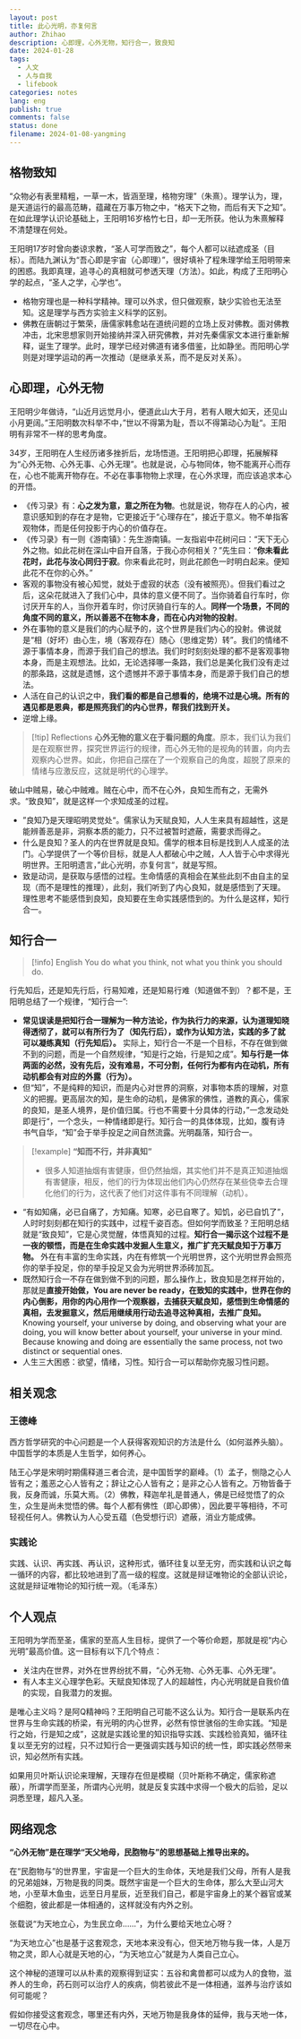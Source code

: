 ```yaml
---
layout: post
title: 此心光明，亦复何言
author: Zhihao
description: 心即理，心外无物，知行合一，致良知
date: 2024-01-28
tags:
  - 人文
  - 人与自我
  - lifebook
categories: notes
lang: eng
publish: true
comments: false
status: done
filename: 2024-01-08-yangming
---
```



## 格物致知

“众物必有表里精粗，一草一木，皆涵至理，格物穷理”（朱熹）。理学认为，理，是天道运行的最高范畴，蕴藏在万事万物之中，“格天下之物，而后有天下之知”。在如此理学认识论基础上，王阳明16岁格竹七日，却一无所获。他认为朱熹解释不清楚理在何处。

王阳明17岁时曾向娄谅求教，“圣人可学而致之”，每个人都可以祛遮成圣（目标）。而陆九渊认为“吾心即是宇宙（心即理）”，很好填补了程朱理学给王阳明带来的困惑。我即真理，追寻心的真相就可参透天理（方法）。如此，构成了王阳明心学的起点，“圣人之学，心学也“。
- 格物穷理也是一种科学精神。理可以外求，但只做观察，缺少实验也无法至知。这是理学与西方实验主义科学的区别。
- 佛教在唐朝过于繁荣，唐儒家韩愈站在道统问题的立场上反对佛教。面对佛教冲击，北宋思想家则开始接纳并深入研究佛教，并对先秦儒家文本进行重新解释，诞生了理学。此时，理学已经对佛道有诸多借鉴，比如静坐。而阳明心学则是对理学运动的再一次推动（是继承关系，而不是反对关系）。

## 心即理，心外无物

王阳明少年做诗，“山近月远觉月小，便道此山大于月，若有人眼大如天，还见山小月更阔。”王阳明数次科举不中，”世以不得第为耻，吾以不得第动心为耻“。王阳明有非常不一样的思考角度。

34岁，王阳明在人生经历诸多挫折后，龙场悟道。王阳明把心即理，拓展解释为“心外无物、心外无事、心外无理”。也就是说，心与物同体，物不能离开心而存在，心也不能离开物存在。不必在事事物物上求理，在心外求理，而应该追求本心的开悟。
- 《传习录》有：**心之发为意，意之所在为物**。也就是说，物存在人的心内，被意识感知到的存在才是物，它更接近于“心理存在”，接近于意义。物不单指客观物体，而是任何投影于内心的价值存在。
- 《传习录》有一则《游南镇》：先生游南镇。一友指岩中花树问曰：“天下无心外之物。如此花树在深山中自开自落，于我心亦何相关？”先生曰：“**你未看此花时，此花与汝心同归于寂**。你来看此花时，则此花颜色一时明白起来。便知此花不在你的心外。”
- 客观的事物没有被心知觉，就处于虚寂的状态（没有被照亮）。但我们看过之后，这朵花就进入了我们心中，具体的意义便不同了。当你骑着自行车时，你讨厌开车的人，当你开着车时，你讨厌骑自行车的人。**同样一个场景，不同的角度不同的意义，所以善恶不在物本身，而在心内对物的投射**。
- 外在事物的意义是我们的内心赋予的，这个世界是我们内心的投射。佛说就是“相（好坏）由心生，境（客观存在）随心（思维定势）转”。我们的情绪不源于事情本身，而源于我们自己的想法。我们时时刻刻处理的都不是客观事物本身，而是主观想法。比如，无论选择哪一条路，我们总是美化我们没有走过的那条路，这就是遗憾，这个遗憾并不源于事情本身，而是源于我们自己的想法。
- 人活在自己的认识之中，**我们看的都是自己想看的，绝境不过是心境。所有的遇见都是恩典，都是照亮我们的内心世界，帮我们找到开关。**
- 逆增上缘。

> [!tip] Reflections
> **心外无物的意义在于看问题的角度**。原本，我们认为我们是在观察世界，探究世界运行的规律，而心外无物的是视角的转置，向内去观察内心世界。如此，你把自己摆在了一个观察自己的角度，超脱了原来的情绪与应激反应，这就是明代的心理学。

破山中贼易，破心中贼难。贼在心中，而不在心外，良知生而有之，无需外求。“致良知”，就是这样一个求知成圣的过程。
- ”良知乃是天理昭明灵觉处“。儒家认为天赋良知，人人生来具有超越性，这是能辨善恶是非，洞察本质的能力，只不过被暂时遮蔽，需要求而得之。
- 什么是良知？圣人的内在世界就是良知。儒学的根本目标是找到人人成圣的法门。心学提供了一个等价目标，就是人人都破心中之贼，人人皆于心中求得光明世界。王阳明遗言，”此心光明，亦复何言“，就是写照。
- 致是动词，是获取与感悟的过程。生命情感的真相会在某些此刻不由自主的呈现（而不是理性的推理），此刻，我们听到了内心良知，就是感悟到了天理。理性思考不能感悟到良知，良知要在生命实践感悟到的。为什么是这样，知行合一。

## 知行合一


> [!info] English
> You do what you think, not what you think you should do.

行先知后，还是知先行后，行易知难，还是知易行难（知道做不到）？都不是，王阳明总结了一个规律，“知行合一”:
- **常见误读是把知行合一理解为一种方法论，作为执行力的来源，认为道理知晓得透彻了，就可以有所行为了（知先行后），或作为认知方法，实践的多了就可以凝练真知（行先知后）。** 实际上，知行合一不是一个目标，不存在做到做不到的问题，而是一个自然规律，“知是行之始，行是知之成”。**知与行是一体两面的必然，没有先后，没有难易，不可分割，任何行为都有内在动机，所有动机都会有对应的外露（行为）。** 
- 但“知”，不是纯粹的知识，而是内心对世界的洞察，对事物本质的理解，对意义的把握。更高层次的知，是生命的动机，是佛家的佛性，道教的真心，儒家的良知，是圣人境界，是价值归属。行也不需要十分具体的行动，”一念发动处即是行“，一个念头，一种情绪即是行。知行合一的具体体现，比如，腹有诗书气自华，“知”会于举手投足之间自然流露。光明磊落，知行合一。

> [!example] **“知而不行，并非真知”**
> - 很多人知道抽烟有害健康，但仍然抽烟，其实他们并不是真正知道抽烟有害健康，相反，他们的行为体现出他们内心仍然存在某些侥幸去合理化他们的行为，这代表了他们对这件事有不同理解（动机）。

- “有如知痛，必已自痛了，方知痛。知寒，必已自寒了。知饥，必已自饥了”，人时时刻刻都在知行的实践中，过程千姿百态。但如何学而致圣？王阳明总结就是“致良知”，它是心灵觉醒，体悟真知的过程。**知行合一揭示这个过程不是一夜的顿悟，而是在生命实践中发掘人生意义，推广扩充天赋良知于万事万物。** 外在有丰富的生命实践，内在有修筑一个光明世界，这个光明世界会照亮你的举手投足，你的举手投足又会为光明世界添砖加瓦。
- 既然知行合一不存在做到做不到的问题，那么操作上，致良知是怎样开始的，那就是**直接开始做，You are never be ready，在致知的实践中，世界在你的内心倒影，用你的内心用作一个观察器，去捕获天赋良知，感悟到生命情感的真相，去发掘意义，然后用继续用行动去追寻这种真相，去推广良知。** Knowing yourself, your universe by doing, and observing what your are doing, you will know better about yourself, your universe in your mind. Because knowing and doing are essentially the same process, not two distinct or sequential ones. 
- 人生三大困惑：欲望，情绪，习性。知行合一可以帮助你克服习性问题。

## 相关观念

### 王德峰

西方哲学研究的中心问题是一个人获得客观知识的方法是什么（如何滋养头脑）。中国哲学的本质是人生哲学，如何养心。

陆王心学是宋明时期儒释道三者合流，是中国哲学的巅峰。（1）孟子，恻隐之心人皆有之；羞恶之心人皆有之；辞让之心人皆有之；是非之心人皆有之。万物皆备于我，反身而诚，乐莫大焉。（2）佛教，释迦牟礼是普通人，佛是已经觉悟了的众生，众生是尚未觉悟的佛。每个人都有佛性（即心即佛），因此要平等相待，不可轻视任何人。佛教认为人心受五蕴（色受想行识）遮蔽，消业方能成佛。

### 实践论

实践、认识、再实践、再认识，这种形式，循环往复以至无穷，而实践和认识之每一循环的内容，都比较地进到了高一级的程度。这就是辩证唯物论的全部认识论，这就是辩证唯物论的知行统一观。（毛泽东）

## 个人观点

王阳明为学而至圣，儒家的至高人生目标，提供了一个等价命题，那就是视“内心光明”最高价值。这一目标有以下几个特点：
- 关注内在世界，对外在世界纷扰不屑，“心外无物、心外无事、心外无理”。
- 有人本主义心理学色彩。天赋良知体现了人的超越性，内心光明就是自我价值的实现，自我潜力的发掘。

是唯心主义吗？是阿Q精神吗？王阳明自己可能不这么认为。知行合一是联系内在世界与生命实践的桥梁，有光明的内心世界，必然有惊世骇俗的生命实践。“知是行之始，行是知之成”，这就是实践论里的知识指导实践、实践检验真知，循环往复以至无穷的过程，只不过知行合一更强调实践与知识的统一性，即实践必然带来识，知必然所有实践。

如果用贝叶斯认识论来理解，天理存在但是模糊（贝叶斯称不确定，儒家称遮蔽），所谓学而至圣，所谓内心光明，就是反复实践中求得一个极大的后验，足以洞悉至理，超凡入圣。

## 网络观念

**“心外无物”是在理学“天父地母，民胞物与”的思想基础上推导出来的。**

在“民胞物与”的世界里，宇宙是一个巨大的生命体，天地是我们父母，所有人是我的兄弟姐妹，万物是我的同类。既然宇宙是一个巨大的生命体，那么大至山河大地，小至草木鱼虫，远至日月星辰，近至我们自己，都是宇宙身上的某个器官或某个细胞，彼此都是一体相通的，这样就没有内外之别。

张载说“为天地立心，为生民立命……”，为什么要给天地立心呀？

“为天地立心”也是基于这套观念，天地本来没有心，但天地万物与我一体，人是万物之灵，即人心就是天地的心，“为天地立心”就是为人类自己立心。

这个神秘的道理可以从朴素的观察得到证实：五谷和禽兽都可以成为人的食物，滋养人的生命，药石则可以治疗人的疾病，倘若彼此不是一体相通，滋养与治疗该如何可能呢？

假如你接受这套观念，哪里还有内外，天地万物是我身体的延伸，我与天地一体，一切尽在心中。

